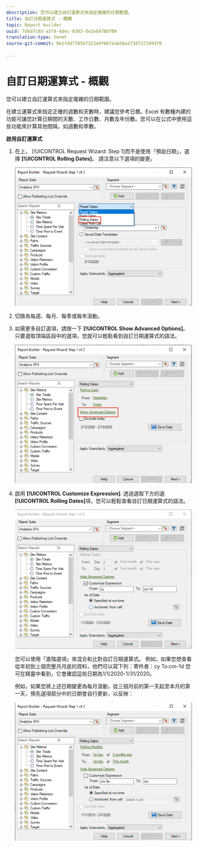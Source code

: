 ```yaml
---
description: 您可以建立自訂運算式來指定複雜的日期範圍。
title: 自訂日期運算式 - 概觀
topic: Report builder
uuid: 7d6d7c03-a3f4-4dec-8343-de2e6478bf06
translation-type: tm+mt
source-git-commit: 9e1fdd7785b7323e4f667eab58a1f107272493f0

---
```



# 自訂日期運算式 - 概觀

您可以建立自訂運算式來指定複雜的日期範圍。

在建立運算式來指定正確的週數和天數時，建議您參考日曆。Excel 有數種內建的功能可讓您計算日期間的天數、工作日數、月數及年份數。您可以在公式中使用這些功能來計算其他間隔，如週數和季數。

**啟用自訂運算式**

1. 在上， [!UICONTROL Request Wizard: Step 1]而不是使用「預設日期」，選擇 **[!UICONTROL Rolling Dates]**。 請注意以下選項的變更。

   ![](assets/rolldates1.png)

1. 切換為每週、每月、每季或每年滾動。
1. 如需更多自訂選項，請按一下 **[!UICONTROL Show Advanced Options]**。 只要選取頂端區段中的選項，您就可以輕鬆看到自訂日期運算式的語法。

   ![](assets/rolldates2.png)

1. 啟用 **[!UICONTROL Customize Expression]**. 透過選取下方的選 **[!UICONTROL Rolling Dates]**&#x200B;項，您可以輕鬆查看自訂日期運算式的語法。

   ![](assets/rolldates5.png)

   您可以使用「進階選項」來混合和比對自訂日期運算式。 例如，如果您想查看從年初到上個完整月月底的資料，他們可以寫下列：寄件者：cy To:cm-1d 您可在精靈中看到，它會確認這些日期為1/1/2020-1/31/2020。

   例如，如果您將上述日期變更為每月滾動，從三個月前的第一天起至本月的第一天，預先選項部分中的日期會自行更新，以反映：

   ![](assets/rolldates3.png)

